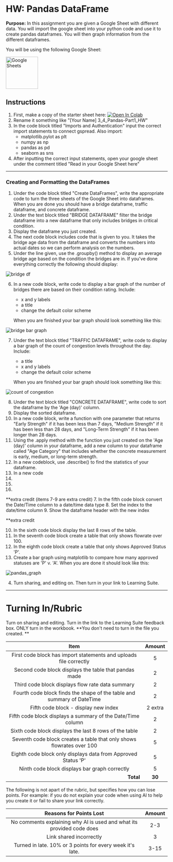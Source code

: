 #  HW: Pandas DataFrame

**Purpose:** In this assignment you are given a Google Sheet with different data. You will import the google sheet into your python code and use it to create pandas dataframes. You will then graph information from the different dataframes.

You will be using the following Google Sheet:  

<a href="https://docs.google.com/spreadsheets/d/1W645cg4v6esPkslndyoU2jV31Y4Yg3Z5VT_JB3--t40/edit?gid=210801436#gid=210801436" target="_blank">
    <img src="https://miro.medium.com/v2/resize:fit:800/1*K_GFTHJpnGQ4YRhexggvHw.png" alt="Google Sheets" width="100"/>
</a>

## Instructions

1. First, make a copy of the starter sheet here: <a href="https://colab.research.google.com/github/byu-cce270/content/blob/main/docs/unit3/04_pandas_part1/starter_sheet_pandas_part_1.ipynb" target="_blank"><img src="https://colab.research.google.com/assets/colab-badge.svg" alt="Open In Colab"/></a>
2. Rename it something like "[Your Name] 3_4_Pandas-Part1_HW"
3. In the code block titled "Imports and Authentication" input the correct import statements to connect gspread. Also import:
    - matplotlib.pylot as plt
    - numpy as np
    - pandas as pd
    - seaborn as sns
4. After inputting the correct input statements, open your google sheet under the comment titled "Read in your Google Sheet here"

---

### Creating and Formatting the DataFrames

1. Under the code block titled "Create DataFrames", write the appropriate code to turn the three sheets of the Google Sheet into dataframes. When you are done you should have a bridge dataframe, traffic dataframe, and concrete dataframe.
2. Under the text block titled "BRIDGE DATAFRAME" filter the bridge dataframe into a new dataframe that only includes bridges in critical condition.
3. Display the dataframe you just created.
4. The next code block includes code that is given to you. It takes the bridge age data from the dataframe and converts the numbers into actual dates so we can perform analysis on the numbers.
5. Under the line given, use the .groupby() method to display an average bridge age based on the condition the bridges are in. If you've done everything correctly the following should display:
   
![bridge df](https://github.com/user-attachments/assets/242fefdb-276f-496d-957c-11597bd3d5ca)

6. In a new code block, write code to display a bar graph of the number of bridges there are based on their condition rating. Include:
    - x and y labels
    - a title
    - change the default color scheme

    When you are finished your bar graph should look something like this:
   
![bridge bar graph](https://github.com/user-attachments/assets/fb37f510-746b-4aaa-84c8-70a683ea64c7)

7. Under the text block titled "TRAFFIC DATAFRAME", write code to display a bar graph of the count of congestion levels throughout the day. Include:
    - a title
    - x and y labels
    - change the default color scheme

    When you are finished your bar graph should look something like this:
   
![count of congestion](https://github.com/user-attachments/assets/043a47ea-d73b-41c3-b4a4-fb13d42c769a)

8. Under the text block titled "CONCRETE DATAFRAME", write code to sort the dataframe by the 'Age (day)' column.
9. Display the sorted dataframe.
10. In a new code block, write a function with one parameter that returns "Early Strength" if it has been less than 7 days, "Medium Strength" if it has been less than 28 days, and "Long-Term Strength" if it has been longer than 28 days.
11. Using the .apply method with the function you just created on the 'Age (day)' column in your dataframe, add a new column to your dataframe called "Age Category" that includes whether the concrete measurement is early, medium, or long-term strength.
12. In a new codeblock, use .describe() to find the statistics of your dataframe.
13. In a new code      
14. 
15. 
16. 


**extra credit (items 7-9 are extra credit)
7. In the fifth code block convert the Date/Time column to a date/time data type
8. Set the index to the date/time column
9. Show the dataframe header with the new index

**extra credit


10. In the sixth code block display the last 8 rows of the table.
11. In the seventh code block create a table that only shows flowrate over 100.
12. In the eighth code block create a table that only shows Approved Status 'P'.
13. Create a bar graph using matplotlib to compare how many approved statuses are 'P' v. 'A'. When you are done it should look like this:

![pandas_graph](https://github.com/user-attachments/assets/3e9ed32e-626f-4156-acc7-026143845f95)

    
4. Turn sharing, and editing on. Then turn in your link to Learning Suite.

---

# Turning In/Rubric

Turn on sharing and editing. Turn in the link to the Learning Suite feedback box. ONLY turn in the workbook. **You don't need to turn in the file you created. 
**

|                                **Item**                                | **Amount** |
|:----------------------------------------------------------------------:|:----------:|
|   First code block has import statements and uploads file correctly    |     5      |
|         Second code block displays the table that pandas made          |     2      |
|            Third code block displays flow rate data summary            |     2      |
| Fourth code block finds the shape of the table and summary of DateTime |     2      |
|                                  Fifth code block - display new index|  2 extra   |                                 
|      Fifth code block displays a summary of the Date/Time column       |     2      |
|         Sixth code block displays the last 8 rows of the table         |     2      |
| Seventh code block creates a table that only shows flowrates over 100  |     5      |
|     Eighth code block only displays data from Approved Status 'P'      |     5      |
|             Ninth code block displays bar graph correctly              |     5      |
|             <div style="text-align: right">**Total**</div>             |   **30**   |

The following is not apart of the rubric, but specifies how you can lose points. For example: if you do not explain your code when using AI to help you create it or fail to share your link correctly.

|                      **Reasons for Points Lost**                      | **Amount** |  
|:---------------------------------------------------------------------:|:----------:|
| No comments explaining why AI is used and what its provided code does |    2-3     |
|                        Link shared incorrectly                        |     3      |
|       Turned in late. 10% or 3 points for every week it's late.       |    3-15    |

